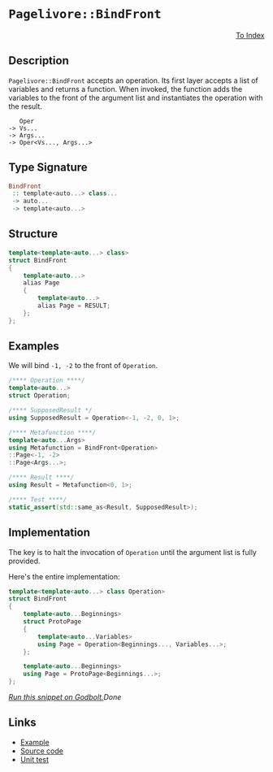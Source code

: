 <!-- Copyright 2024 Feng Mofan
SPDX-License-Identifier: Apache-2.0 -->

# `Pagelivore::BindFront`

<p style='text-align: right;'><a href="../../../facilities/metafunctions.md#pagelivore-bind-front">To Index</a></p>

## Description

`Pagelivore::BindFront` accepts an operation.
Its first layer accepts a list of variables and returns a function.
When invoked, the function adds the variables to the front of the argument list and instantiates the operation with the result.

<pre><code>   Oper
-> Vs...
-> Args...
-> Oper&lt;Vs..., Args...&gt;</code></pre>

## Type Signature

```Haskell
BindFront
 :: template<auto...> class... 
 -> auto...
 -> template<auto...>
```

## Structure

```C++
template<template<auto...> class>
struct BindFront
{
    template<auto...>
    alias Page
    {
        template<auto...>
        alias Page = RESULT;
    };
};
```

## Examples

We will bind `-1, -2` to the front of `Operation`.

```C++
/**** Operation ****/
template<auto...>
struct Operation;

/**** SupposedResult */
using SupposedResult = Operation<-1, -2, 0, 1>;

/**** Metafunction ****/
template<auto...Args>
using Metafunction = BindFront<Operation>
::Page<-1, -2>
::Page<Args...>;

/**** Result ****/
using Result = Metafunction<0, 1>;

/**** Test ****/
static_assert(std::same_as<Result, SupposedResult>);
```

## Implementation

The key is to halt the invocation of `Operation` until the argument list is fully provided.

Here's the entire implementation:

```C++
template<template<auto...> class Operation>
struct BindFront
{
    template<auto...Beginnings>
    struct ProtoPage
    {
        template<auto...Variables>
        using Page = Operation<Beginnings..., Variables...>;
    };

    template<auto...Beginnings>
    using Page = ProtoPage<Beginnings...>;
};
```

[*Run this snippet on Godbolt.*](https://godbolt.org/#z:OYLghAFBqd5QCxAYwPYBMCmBRdBLAF1QCcAaPECAMzwBtMA7AQwFtMQByARg9KtQYEAysib0QXACx8BBAKoBnTAAUAHpwAMvAFYTStJg1DIApACYAQuYukl9ZATwDKjdAGFUtAK4sGe1wAyeAyYAHI%2BAEaYxCCSAMykAA6oCoRODB7evnrJqY4CQSHhLFEx8baY9vkMQgRMxASZPn5cFVXptfUEhWGR0bEJCnUNTdmtQ109xaUDAJS2qF7EyOwcAPQAVFvbO7t722smGgCCm9sA1ACSLIn0bIJM1ec7hydn%2Bx/7r8dHxwSYNwM/xMcTc/0Bj0wILcTC8RAAdIiQdhzsgDAoFOcAPKJaKPdLI35DYheBznCzBdAAMWIsl%2BJgA7FYTudWedwbdIdDYQjERZMMBggxgsAFISWWziaSCOdlLSiMomMAoRLWYzmcc2Vr2QDOcDQTzUIj4QA1ep4JgRehiuLYX7atleVJGWVKzDnEEAEWxuOI%2BIE0P5goYwqMCmNpHOZuIFqtmHDSNtII1WsZnuT9NVOoh%2BphcKNfIFQpFNrtWadItdyo9cW9ctQCrdgaLIZLxsJcQ1aYzJ1%2B70%2Bu2%2B/fO2FUrFu7pefYHX0zPzMcWCaK8WBrbjQDBWiQIpbnw5xeKeU5OHKBUIN%2BfbSZOUrJB791R7PzeO3OQi8iVymHQACV415aBlDZvgrF130/FJvz/BQAJlL0fUPAlQQAWlac5kLMSMNEjLgOy7F8LgAWUwOoqC8TcjwOX5Ty5C9eXhY5iFFcVjlA4BzmI0jyIcdIa29CkGGpWlBGhe9/QYFiQBARVlWhVDIwwyTpKbUFGNFK87U7PdX2g2Dniok42POXTAL4jiSKYMiKKQtxsPOXCky03sCK2c4ABV4yAgzjgmRxkAAfSYDFogICAhnQKSFFYTBAptNwTIISNwK/X9/0A5FZifDh5loTgAFZeD8DgtFIVBODcaxrHOBRFmWd1zDiHhSAITRsvmABrEA8skeENAADjMMwAE4hq4PL%2Br6rgGQZaRco4SReBYCQNGwoqSrKjheAUEBsJa4rstIOBYBgRAQEWAhEjhchKDQG46GiUJos4VQ%2BoANmQ17JHOYBkGQeyerMXhv0IEg8Ai1p%2BEEEQxHYKQZEERQVHUfbSF0VoAHc/USTgeBy/LCta0rOCxOFLplVAqHOF73s%2B77fv%2B%2BEzHOCAPDu%2BhiA9BcuFmXg9q0eYICQW7EnusgKAgYXRZAYApEwmhAOibaIAiQmImCeoAE8cd4NXmGIDWsQibRMAcbXSFu%2B4CCxBhaC1lGsAiLxgBhWhaG27heCwFhDGAcR7bwYgTccAA3eNCcwVQTbhVYmuCf45pK2g8AiP19Y8LBCYIGMlo90hQ%2BICJIM9AEfaToxWvmKgDFFE08EwdGDyKprIeEURxDhlvEbUQm0f0H2UEqyx9GT7bIHmVBt3Sd3kPCr1TEsawzHW/OYywUeIHmOwg/SFxBNGFpSECYJehKfpWlyNIBH3nIUkvhgpj6GJxkqbeBE6EZPGaPQt54t/hm6Y%2B0wz62H/tfcY/8H6nyfpvWqKwJB4w4AVUga1eAbSpm9D6X0fp/SkIzZmuAQYcwatzXmFd5gIEwEwLAMQN6kE6vEeEQ04gzQ0JIMwkhXorTyq9Ia%2BhOALVIEtRq8JXpcFen1Iak1XrdTGkw16yDCYbS2jtZqFdDonUFmdUmV1xaS3Zo9NgnB6gsGDgyZCTBUQGBdFwIa8IuC9SBvgIgq89At2hu3aQnclDdxRroTCmMmDYw9ggpBKCiYcBJhdOE5wKboJpl9NEPt7K2PsRoZmrMRbs05nEMwPNVH7QFkLVAbNojXQlsUzJ/RElGBsVwbC8t/jECVirFGutNZmzafrQ2xtTa5wtowK2Ns7YlQdk7F2bszZe1LqsEZAdt6h3diVCOUd/hmzjpUQmScU6a3TjM3m2czb50LkoYu3sjBl1AAUvg1cFC13ro3M2bi26w08bILuyMSp%2BL7uXeeVgh5bPXuPSeAhp6z1rL8xey9oirzDmPNor8/AQFcGAw%2BglIEzHPrfaoKKL7VHRcAn%2B1R36NE/mMeFv8agQMAY/b%2BoDSUHwmA0fF0CFhLDgdzPhiCCYozQdTTBlikk2Lsb1fBTiSDZJIfk/m5DKHUMoAggRQjbGsIZHlIa004hsI4ZIVoYSlG2BUXzA6R1TrnTJmUvRD0nocGMbTFgChg5/WDkKs8QxHGELBq42Q7iXnw3kN4j5OgQAJACUE3GnLQmKOJto8mlNVB2odU6l1kIhjpIqaLbJcQ8lGsKSgdN7MLX5v6I6z8/lnVDX8q6gg/l42eLoI05pqt1b6w6c2g2Rsg5m36YIa2ttCajOdmICZucpnnL2aQfAgceILPDpHZA0c1mCA2SjLZqcNa7Mzgc3ORyi4l3OSKNRVclS3Lrg3XETdeBPJhhIV5CMA092Dd84wg8bAAvgEC6o7s1jhQHgvSwS9UErzBrC2hhKd5Ir3vS/waLqVQJvnkdIOKsXpGZd/F%2BFLiUorA3/SYsGMUgK6FhqlRQaUcpqmy2GITuXrU4FTBNjrzjlvhFW0VhCJXZrIaQChVD%2Bi0LmoqkAw14RxDiHlcaOqVoiYZOIhRPLODKN2px%2BheVGFTQZCtPqkhRpcAGmYeRc04jUdQfJqVbVOWA1kzRzapnZjzHzqkZwkggA%3D%3D%3D)$Done$

## Links

- [Example](../../../code/facilities/metafunctions/pagelivore/bind_front/implementation.hpp)
- [Source code](../../../../conceptrodon/pagelivore/bind_front.hpp)
- [Unit test](../../../../tests/unit/metafunctions/pagelivore/bind_front.test.hpp)

